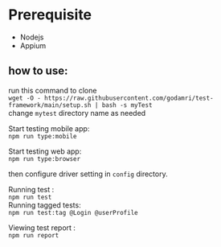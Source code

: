 # Prerequisite  
- Nodejs
- Appium

## how to use:
run this command to clone  
`wget -O - https://raw.githubusercontent.com/godamri/test-framework/main/setup.sh | bash -s myTest`  
change `mytest` directory name as needed

Start testing mobile app:  
`npm run type:mobile`  

Start testing web app:  
`npm run type:browser`

then configure driver setting in `config` directory.

Running test :  
`npm run test`  
Running tagged tests:  
`npm run test:tag @Login @userProfile`

Viewing test report :  
`npm run report`

